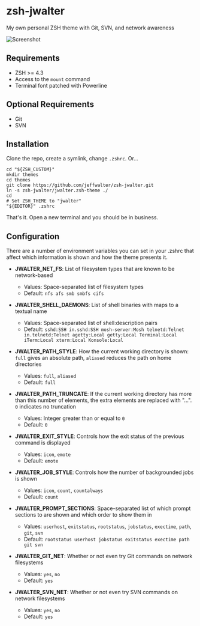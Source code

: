 zsh-jwalter
===========
My own personal ZSH theme with Git, SVN, and network awareness

![Screenshot](https://github.com/jeffwalter/zsh-jwalter/raw/master/screenshot.png)

Requirements
------------
* ZSH >= 4.3
* Access to the `mount` command
* Terminal font patched with Powerline

Optional Requirements
---------------------
* Git
* SVN

Installation
------------
Clone the repo, create a symlink, change `.zshrc`. Or...

    cd "${ZSH_CUSTOM}"
    mkdir themes
    cd themes
    git clone https://github.com/jeffwalter/zsh-jwalter.git
    ln -s zsh-jwalter/jwalter.zsh-theme ./
    cd
    # Set ZSH_THEME to "jwalter"
    "${EDITOR}" .zshrc

That's it. Open a new terminal and you should be in business.

Configuration
-------------
There are a number of environment variables you can set in your .zshrc that
affect which information is shown and how the theme presents it.

* **JWALTER_NET_FS**: List of filesystem types that are known to be network-based
    * Values: Space-separated list of filesystem types
    * Default: `nfs afs smb smbfs cifs`

* **JWALTER_SHELL_DAEMONS**: List of shell binaries with maps to a textual name
    * Values: Space-separated list of shell:description pairs
    * Default: `sshd:SSH in.sshd:SSH mosh-server:Mosh telnetd:Telnet in.telnetd:Telnet agetty:Local getty:Local Terminal:Local iTerm:Local xterm:Local Konsole:Local`

* **JWALTER_PATH_STYLE**: How the current working directory is shown: `full`
    gives an absolute path, `aliased` reduces the path on home directories
    * Values: `full`, `aliased`
    * Default: `full`

* **JWALTER_PATH_TRUNCATE**: If the current working directory has more than
    this number of elements, the extra elements are replaced with "...". `0`
    indicates no truncation
    * Values: Integer greater than or equal to `0`
    * Default: `0`

* **JWALTER_EXIT_STYLE**: Controls how the exit status of the previous command
    is displayed
    * Values: `icon`, `emote`
    * Default: `emote`

* **JWALTER_JOB_STYLE**: Controls how the number of backgrounded jobs is shown
    * Values: `icon`, `count`, `countalways`
    * Default: `count`

* **JWALTER_PROMPT_SECTIONS**: Space-separated list of which prompt sections to
    are shown and which order to show them in
    * Values: `userhost`, `exitstatus`, `rootstatus`, `jobstatus`, `exectime`, `path`, `git`, `svn`
    * Default: `rootstatus userhost jobstatus exitstatus exectime path git svn`

* **JWALTER_GIT_NET**: Whether or not even try Git commands on network filesystems
    * Values: `yes`, `no`
    * Default: `yes`

* **JWALTER_SVN_NET**: Whether or not even try SVN commands on network filesystems
    * Values: `yes`, `no`
    * Default: `yes`
